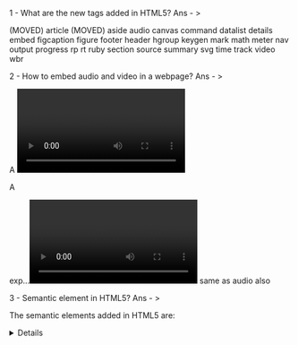<!-- ====== MODULE:- 3 (HTML5) ======-->

1 - What are the new tags added in HTML5? 
Ans - >

(MOVED) article
(MOVED) aside
audio
canvas
command
datalist
details
embed
figcaption
figure
footer
header
hgroup
keygen
mark
math
meter
nav
output
progress
rp
rt
ruby
section
source
summary
svg
time
track
video
wbr


2 - How to embed audio and video in a webpage? 
Ans - >


A <video> element allows us to embed video files into an HTML,

A <audio> element allows us to embed audio files into an HTML,

exp...<video>  <source src="http://add your "video/mp4"></video>
same as audio also 


3 - Semantic element in HTML5? 
Ans - >

The semantic elements added in HTML5 are:
<article>
<aside>
<details>
<figcaption>
<figure>
<footer>
<header>
<main>
<mark>
<nav>
<section>
<summary>
<time>

4 - Canvas and SVG tags 
Ans - >

Canvas:->

 <canvas> tag is used to draw graphics, on the fly, via scripting (usually JavaScript).

 <canvas> tag is transparent, and is only a container for graphics, you must use a script to actually draw the graphics.

Any text inside the <canvas> element will be displayed in browsers with JavaScript disabled and in browsers that do not support <canvas>.

SVG:->

A <svg> tag defines a container for SVG graphics. SVG has several methods for drawing paths, boxes, circles, text, and graphic images.
